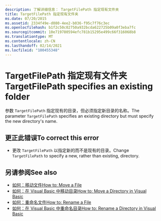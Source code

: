 ```yaml
---
description: 了解详细信息： TargetFilePath 指定现有文件夹
title: TargetFilePath 指定现有文件夹
ms.date: 07/20/2015
ms.assetid: 2334f49e-d080-4ee2-b036-f95c7f76c3ec
ms.openlocfilehash: b1f2c50c02750a932bcda622725b09a0f3eba7fc
ms.sourcegitcommit: 10e719780594efc781b15295e499c66f316068b8
ms.translationtype: MT
ms.contentlocale: zh-CN
ms.lasthandoff: 02/14/2021
ms.locfileid: "100455348"
---
```

# <a name="targetfilepath-specifies-an-existing-folder"></a><span data-ttu-id="bda7e-103">TargetFilePath 指定现有文件夹</span><span class="sxs-lookup"><span data-stu-id="bda7e-103">TargetFilePath specifies an existing folder</span></span>

<span data-ttu-id="bda7e-104">参数 `TargetFilePath` 指定现有的目录，但必须指定新目录的名称。</span><span class="sxs-lookup"><span data-stu-id="bda7e-104">The parameter `TargetFilePath` specifies an existing directory but must specify the new directory's name.</span></span>  
  
## <a name="to-correct-this-error"></a><span data-ttu-id="bda7e-105">更正此错误</span><span class="sxs-lookup"><span data-stu-id="bda7e-105">To correct this error</span></span>  
  
- <span data-ttu-id="bda7e-106">更改 `TargetFilePath` 以指定新的而不是现有的目录。</span><span class="sxs-lookup"><span data-stu-id="bda7e-106">Change `TargetFilePath` to specify a new, rather than existing, directory.</span></span>  
  
## <a name="see-also"></a><span data-ttu-id="bda7e-107">另请参阅</span><span class="sxs-lookup"><span data-stu-id="bda7e-107">See also</span></span>

- [<span data-ttu-id="bda7e-108">如何：移动文件</span><span class="sxs-lookup"><span data-stu-id="bda7e-108">How to: Move a File</span></span>](../developing-apps/programming/drives-directories-files/how-to-move-a-file.md)
- <span data-ttu-id="bda7e-109">[如何：在 Visual Basic 中移动目录](/previous-versions/visualstudio/visual-studio-2010/ct88d1f1(v=vs.100))</span><span class="sxs-lookup"><span data-stu-id="bda7e-109">[How to: Move a Directory in Visual Basic](/previous-versions/visualstudio/visual-studio-2010/ct88d1f1(v=vs.100))</span></span>
- [<span data-ttu-id="bda7e-110">如何：重命名文件</span><span class="sxs-lookup"><span data-stu-id="bda7e-110">How to: Rename a File</span></span>](../developing-apps/programming/drives-directories-files/how-to-rename-a-file.md)
- <span data-ttu-id="bda7e-111">[如何：在 Visual Basic 中重命名目录](/previous-versions/visualstudio/visual-studio-2010/45we914z(v=vs.100))</span><span class="sxs-lookup"><span data-stu-id="bda7e-111">[How to: Rename a Directory in Visual Basic](/previous-versions/visualstudio/visual-studio-2010/45we914z(v=vs.100))</span></span>
